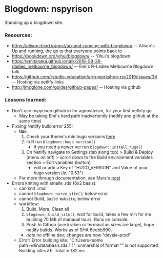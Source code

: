 # Blogdown: nspyrison
Standing up a blogdown site. 

### Resources:
* https://alison.rbind.io/post/up-and-running-with-blogdown/ -- Alison's Up and running, the go to that everyone points back to
* https://bookdown.org/yihui/blogdown/ -- Yihui's blogdown
* https://emitanaka.github.io/talk/2018-08-28-rladies_melbourne_blogdown/ -- Emi's R-Ladies Melbourne Blogdown talk
* https://github.com/rstudio-education/arm-workshop-rsc2019/issues/34 -- Hosting via netlify links
* http://jmcglone.com/guides/github-pages/ -- Hosting via github


### Lessons learned:
* Don't use nspyrison.github.io for agnosticism, for your first netliify go
    * May be taking Emi's hard path inadvertently (netlify and github at the same time)
* Fixxing Netlify build error 255:
    * **tldr:**
        1. Check your theme's min hugo versions [here](https://themes.gohugo.io/)
        2. In R run `blogdown::hugo_version()`
            * if you need a newer ver run `blogdown::install_hugo()`
        3. On Netlify navigate to Settings (tab along top) > Build & Deploy (menu on left) > scroll down to the Build environment variables section > Edit variables (button)
            * edit or add a Key of "HUGO_VERSION" and Value of your hugo version (*ie.* "0.53")
    * For more through documentation, see Mara's [post](https://maraaverick.rbind.io/2017/10/updating-blogdown-hugo-version-netlify/)
* Errors kniting with smalle .rda (6x2 basis):
    * can knit .rmd
    * cannot `blogdown::serve_site()`; below error
    * cannot Build, `Build Website`; below error
    * workflow:
        1. Build, More, Clean all
        2. `blogdown::build_site()`, wait for build, takes a few min for me building 70 MB of manaual tours. Runs on console.
        3. Push to Github (use kraken or terminal as sizes are large), hope netlify builds. Works as of SHA 6eebb990.
        * *note* no offline dev; changes are now "devele-prod"
    * Error: Error building site: "C:\Users\<some path>\dir\data\basis.rda:1:1": unmarshal of format "" is not supported
Building sites â€¦ Total in 182 ms

